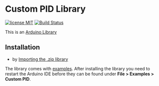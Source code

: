 # Custom PID Library
[![license MIT](https://img.shields.io/github/license/Falcons21/FSerial)](https://github.com/Falcons21/Custom_PID/blob/master/LICENSE) [![Build Status](https://travis-ci.org/TheThingsNetwork/arduino-device-lib.svg?branch=master)](#)

This is an [Arduino Library](https://www.arduino.cc/en/Guide/Libraries)
## Installation

[//]: # (by Going into Arduino IDE > Sketch > Include Library > Library Manager and search for FSerial)
* by [Importing the .zip library](https://github.com/Falcons21/FSerial)

The library comes with [examples](examples). After installing the library you need to restart the Arduino IDE before they can be found under **File > Examples > Custom PID**.
